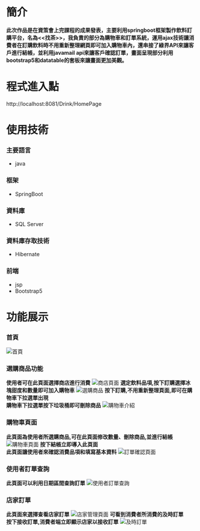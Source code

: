 # 簡介
**此次作品是在資策會上完課程的成果發表，主要利用springboot框架製作飲料訂購平台，名為<<找茶>>，我負責的部分為購物車和訂單系統，運用ajax技術讓消費者在訂購飲料時不用重新整理網頁即可加入購物車內，還串接了綠界API來讓客戶進行結帳，並利用javamail api來讓客戶確認訂單，畫面呈現部分利用bootstrap5和datatable的套板來讓畫面更加美觀。**

# 程式進入點

http://localhost:8081/Drink/HomePage

# 使用技術
### 主要語言
- java
### 框架
- SpringBoot
### 資料庫
- SQL Server
### 資料庫存取技術
- Hibernate
### 前端
- jsp
- Bootstrap5

# 功能展示

### 首頁
![首頁](https://i.imgur.com/GPmw9fv.png)

### 選購商品功能

**使用者可在此頁面選擇商店進行消費**
![商店頁面](https://i.imgur.com/XIpcax8.png)
**選定飲料品項,按下訂購選擇冰塊甜度和數量即可加入購物車**
![選購商品](https://i.imgur.com/AXPWw6G.png)
**按下訂購,不用重新整理頁面,即可在購物車下拉選單出現**<br/>
**購物車下拉選單按下垃圾桶即可刪除商品**
![購物車介紹](https://i.imgur.com/UPgm7F2.png)

### 購物車頁面

**此頁面為使用者所選購商品,可在此頁面修改數量、刪除商品,並進行結帳**
![購物車頁面](https://i.imgur.com/EEX1Y79.png)
**按下結帳立即導入此頁面**<br/>
**此頁面讓使用者來確認消費品項和填寫基本資料**
![訂單確認頁面](https://i.imgur.com/aLUqcmP.png)

### 使用者訂單查詢
**此頁面可以利用日期區間查詢訂單**
![使用者訂單查詢](https://i.imgur.com/HxoVINx.png)

### 店家訂單
**此頁面來選擇查看店家訂單**
![店家管理頁面](https://i.imgur.com/VWR1Kzd.png)
**可看到消費者所消費的及時訂單**<br/>
**按下接收訂單,消費者端立即顯示店家以接收訂單**
![及時訂單](https://i.imgur.com/Zmi8hPA.png)



